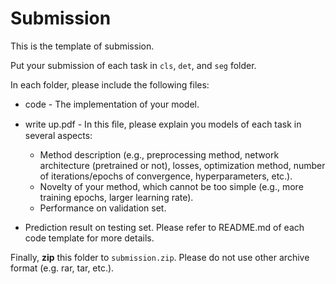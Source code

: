 # Submission

This is the template of submission.

Put your submission of each task in `cls`, `det`, and `seg` folder.

In each folder, please include the following files:

- code - The implementation of your model.
- write up.pdf - In this ﬁle, please explain you models of each task in several aspects:
  - Method description (e.g., preprocessing method, network architecture (pretrained or not), losses, optimization method, number of iterations/epochs of convergence, hyperparameters, etc.).
  - Novelty of your method, which cannot be too simple (e.g., more training epochs, larger learning rate).
  - Performance on validation set.

- Prediction result on testing set. Please refer to README.md of each code template for more details.



Finally, **zip** this folder to `submission.zip`. Please do not use other archive format (e.g. rar, tar, etc.).